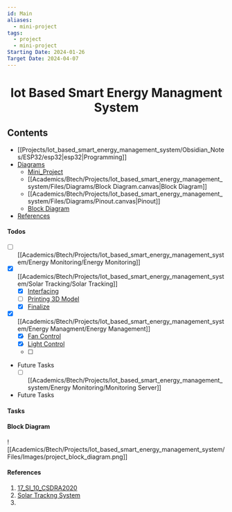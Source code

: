 ```yaml
---
id: Main
aliases:
  - mini-project
tags:
  - project
  - mini-project
Starting Date: 2024-01-26
Target Date: 2024-04-07
---
```

<h1 align="center"> <b>Iot Based Smart Energy Managment System</b></h1>

## Contents
- [[Projects/Iot_based_smart_energy_management_system/Obsidian_Notes/ESP32/esp32|esp32|Programming]]
- [Diagrams]()
	- [Mini_Project](Academics/Btech/Projects/Iot_based_smart_energy_management_system/Files/Diagrams/Mini_Project.canvas)
	- [[Academics/Btech/Projects/Iot_based_smart_energy_management_system/Files/Diagrams/Block Diagram.canvas|Block Diagram]]
	- [[Academics/Btech/Projects/Iot_based_smart_energy_management_system/Files/Diagrams/Pinout.canvas|Pinout]]
	- [Block Diagram](#block%20diagram)
- [References](#references)

#### Todos
<!-- TODO: Complete This -->
- [ ] [[Academics/Btech/Projects/Iot_based_smart_energy_management_system/Energy Monitoring/Energy Monitoring]] 
- [x] [[Academics/Btech/Projects/Iot_based_smart_energy_management_system/Solar Tracking/Solar Tracking]]
	- [x] [Interfacing]()
	- [ ] [Printing 3D Model]()
	- [x] [Finalize]()

- [x] [[Academics/Btech/Projects/Iot_based_smart_energy_management_system/Energy Managment/Energy Management]]
    - [x] [Fan Control]()
    - [x] [Light Control]()
    - [ ] 
 - Future Tasks
	- [ ] [[Academics/Btech/Projects/Iot_based_smart_energy_management_system/Energy Monitoring/Monitoring Server]]

- Future Tasks

#### Tasks


#### Block Diagram


![[Academics/Btech/Projects/Iot_based_smart_energy_management_system/Files/Images/project_block_diagram.png]]

#### References
1. [17_SI_10_CSDRA2020](Academics/Btech/Projects/Iot_based_smart_energy_management_system/Files/PDFs/17_SI_10_CSDRA2020.pdf)
2. [Solar Trackng System](Academics/Btech/Projects/Iot_based_smart_energy_management_system/Files/PDFs/Solar%20Trackng%20System.pdf)
3. 
